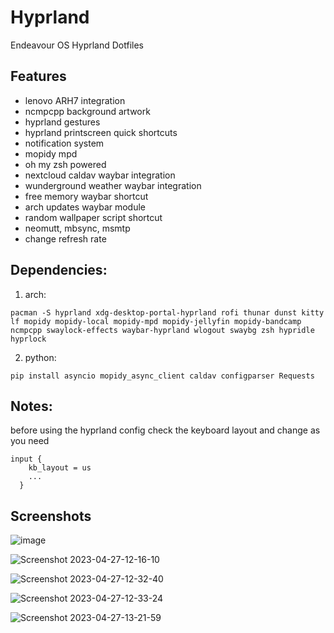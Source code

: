 # Hyprland
Endeavour OS Hyprland Dotfiles

## Features

* lenovo ARH7 integration
* ncmpcpp background artwork
* hyprland gestures
* hyprland printscreen quick shortcuts
* notification system
* mopidy mpd 
* oh my zsh powered
* nextcloud caldav waybar integration
* wunderground weather waybar integration
* free memory waybar shortcut
* arch updates waybar module
* random wallpaper script shortcut
* neomutt, mbsync, msmtp
* change refresh rate 

## Dependencies:

1. arch:
```
pacman -S hyprland xdg-desktop-portal-hyprland rofi thunar dunst kitty lf mopidy mopidy-local mopidy-mpd mopidy-jellyfin mopidy-bandcamp ncmpcpp swaylock-effects waybar-hyprland wlogout swaybg zsh hypridle hyprlock
```

2. python:
```
pip install asyncio mopidy_async_client caldav configparser Requests 
```

## Notes:

before using the hyprland config check the keyboard layout and change as you need

```
input {
    kb_layout = us
    ...
  }
```
## Screenshots

![image](https://github.com/mebitek/hyprland/assets/1067967/7f491e1a-a438-4ca2-9990-2bc9634be201)

![Screenshot 2023-04-27-12-16-10](https://user-images.githubusercontent.com/1067967/234836950-e748286b-6fa9-494b-b13e-71dcaef90464.png)

![Screenshot 2023-04-27-12-32-40](https://user-images.githubusercontent.com/1067967/234837485-46a089f0-ba09-4415-805c-5800a9347e74.png)

![Screenshot 2023-04-27-12-33-24](https://user-images.githubusercontent.com/1067967/234837514-e49e1274-3940-44c8-af09-8eb8a20b3b80.png)

![Screenshot 2023-04-27-13-21-59](https://user-images.githubusercontent.com/1067967/234847789-5bb6cc8c-3df2-4d31-bb86-a31a984cd8be.png)




